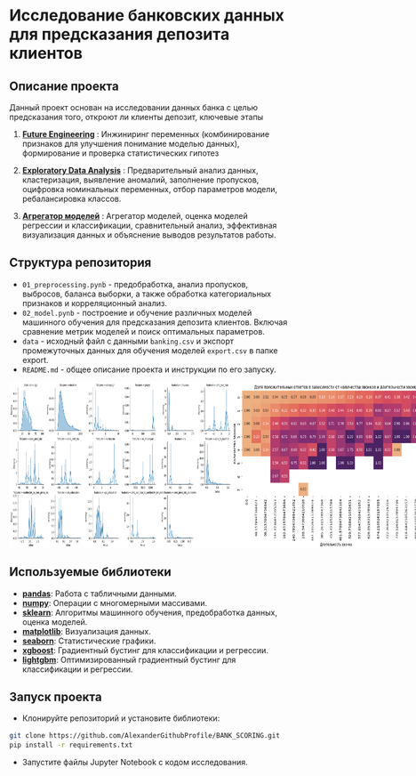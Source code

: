 # **Исследование банковских данных для предсказания депозита клиентов**

## **Описание проекта**
Данный проект основан на исследовании данных банка с целью предсказания того, откроют ли клиенты депозит, ключевые этапы

1. [**Future Engineering**](#feature-engineering) : Инжиниринг переменных (комбинирование признаков для улучшения понимание моделью данных), формирование и проверка статистических гипотез
   
2. [**Exploratory Data Analysis**](#eda) : Предварительный анализ данных, кластеризация, выявление аномалий, заполнение пропусков, оцифровка номинальных переменных, отбор параметров модели, ребалансировка классов.

3. [**Агрегатор моделей**](#metrics-aggregation) : Агрегатор моделей, оценка моделей регрессии и классификации, сравнительный анализ, эффективная визуализация данных и объяснение выводов результатов работы.

## Структура репозитория
- `01_preprocessing.pynb` - предобработка, анализ пропусков, выбросов, баланса выборки, а также обработка категориальных признаков и корреляционный анализ.
- `02_model.pynb` - построение и обучение различных моделей машинного обучения для предсказания депозита клиентов. Включая сравнение метрик моделей и поиск оптимальных параметров.
- `data` - исходный файл с данными `banking.csv` и экспорт промежуточных данных для обучения моделей `export.csv` в папке export.
- `README.md` - общее описание проекта и инструкции по его запуску.

<div style="display: flex;">
    <img src="img/output4.png" width="400" height="300">
    <img src="img/output1.png" width="400" height="300">
    <img src="img/output5.png" width="500" height="300">
    <img src="img/output3.png" width="300" height="300">
</div>

## Используемые библиотеки
- [**pandas**](https://pandas.pydata.org/): Работа с табличными данными.
- [**numpy**](https://numpy.org/): Операции с многомерными массивами.
- [**sklearn**](https://scikit-learn.org/stable/): Алгоритмы машинного обучения, предобработка данных, оценка моделей.
- [**matplotlib**](https://matplotlib.org/): Визуализация данных.
- [**seaborn**](https://seaborn.pydata.org/): Статистические графики.
- [**xgboost**](https://xgboost.readthedocs.io/en/latest/): Градиентный бустинг для классификации и регрессии.
- [**lightgbm**](https://lightgbm.readthedocs.io/en/latest/): Оптимизированный градиентный бустинг для классификации и регрессии.

## Запуск проекта
- Клонируйте репозиторий и установите библиотеки:
```bash
git clone https://github.com/AlexanderGithubProfile/BANK_SCORING.git
pip install -r requirements.txt
```
- Запустите файлы Jupyter Notebook с кодом исследования.



